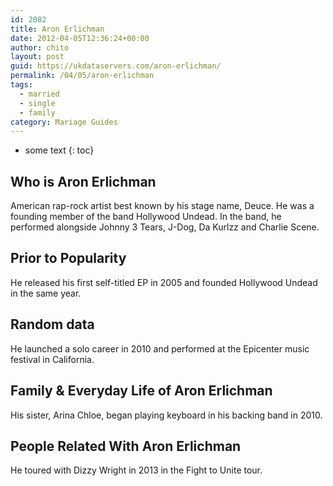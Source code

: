 ```yaml
---
id: 2082
title: Aron Erlichman
date: 2012-04-05T12:36:24+00:00
author: chito
layout: post
guid: https://ukdataservers.com/aron-erlichman/
permalink: /04/05/aron-erlichman  
tags:
  - married
  - single
  - family
category: Mariage Guides
---
```


* some text
{: toc}


## Who is  Aron Erlichman
                  
                  
                  
American rap-rock artist best known by his stage name, Deuce. He was a founding member of the band Hollywood Undead. In the band, he performed alongside Johnny 3 Tears, J-Dog, Da Kurlzz and Charlie Scene.
                  
                
                
                
## Prior to Popularity 
                  
                  
                  
He released his first self-titled EP in 2005 and founded Hollywood Undead in the same year.
                  
                
                
                
## Random data 
                  
                  
                  
He launched a solo career in 2010 and performed at the Epicenter music festival in California.
                  
                
                
                
## Family & Everyday Life of Aron Erlichman
                  
                  
                  
His sister, Arina Chloe, began playing keyboard in his backing band in 2010.
                  
                
                
                
## People Related With  Aron Erlichman
                  
                  
                  
He toured with Dizzy Wright in 2013 in the Fight to Unite tour.
                  
                
              
            
          
          
          
    
    
  

